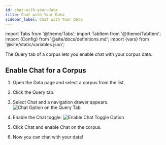 ```yaml
---
id: chat-with-your-data
title: Chat with Your Data
sidebar_label: Chat with Your Data
---
```


import Tabs from '@theme/Tabs';
import TabItem from '@theme/TabItem';
import {Config} from '@site/docs/definitions.md';
import {vars} from '@site/static/variables.json';

The Query tab of a corpus lets you enable chat with your corpus data.

## Enable Chat for a Corpus

1. Open the Data page and select a corpus from the list.
2. Click the Query tab.
3. Select Chat and a navigation drawer appears.
   ![Chat Option on the Query Tab](/img/chat_query_tab.png)
4. Enable the Chat toggle:
   ![Enable Chat Toggle Option](/img/enable_chat.png)


5. Click Chat and enable Chat on the corpus.
6. Now you can chat with your data!